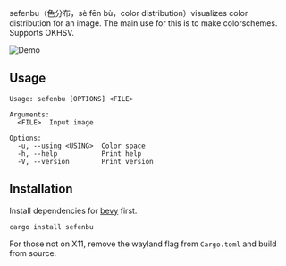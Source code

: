 <!-- sefenbu（色分布，sè fēn bù，color distribution）visualizes color distribution for an image. The main use for this is to make colorschemes. Supports OKHSV, OKHSL, HSLuv, HSL and HSV. -->

sefenbu（色分布，sè fēn bù，color distribution）visualizes color distribution for an image. The main use for this is to make colorschemes. Supports OKHSV.

![Demo](https://github.com/user-attachments/assets/b480a782-d129-4d35-9ee6-2712e9b2cf8d)

## Usage

```
Usage: sefenbu [OPTIONS] <FILE>

Arguments:
  <FILE>  Input image

Options:
  -u, --using <USING>  Color space
  -h, --help           Print help
  -V, --version        Print version
```

## Installation

Install dependencies for [bevy](https://bevyengine.org/learn/quick-start/getting-started/setup/#installing-os-dependencies) first.

```shell
cargo install sefenbu
```

For those not on X11, remove the wayland flag from `Cargo.toml` and build from source.
